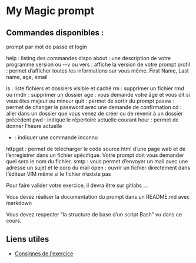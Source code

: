 # My Magic prompt 

## Commandes disponibles : 

prompt par mot de passe et login


help : listing des commandes dispo
about : une description de votre programme
version ou --v ou vers :  affiche la version de votre prompt
profil : permet d’afficher toutes les informations sur vous même.
First Name, Last name, age, email

ls : liste fichiers et dossiers visible et caché
rm : supprimer un fichier
rmd ou rmdir : supprimer un dossier
age : vous demande votre âge et vous dit si vous êtes majeur ou mineur
quit : permet de sortir du prompt
passw : permet de changer le password avec une demande de confirmation
cd : aller dans un dossier que vous venez de créer ou de revenir à un dossier 
précédent
pwd : indique le répertoire actuelle courant
hour : permet de donner l’heure actuelle
* : indiquer une commande inconnu


httpget : permet de télécharger le code source html d’une page web et de l’enregistrer dans un fichier spécifique. Votre prompt doit vous demander quel sera le nom du fichier.
smtp : vous permet d’envoyer un mail avec une adresse un sujet et le corp du mail
open : ouvrir un fichier directement dans l’éditeur VIM même si le fichier n’existe pas





Pour faire valider votre exercice, il devra être sur gitlabs …

Vous devez réaliser la documentation du prompt dans un README.md avec markdown

Vous devez respecter “la structure de base d’un script Bash” vu dans ce cours.


## Liens utiles 

- [Consignes de l'exercice]()

